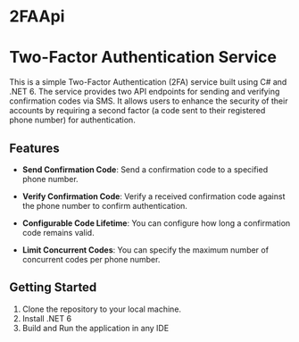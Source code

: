 # 2FAApi
# Two-Factor Authentication Service

This is a simple Two-Factor Authentication (2FA) service built using C# and .NET 6. The service provides two API endpoints for sending and verifying confirmation codes via SMS. It allows users to enhance the security of their accounts by requiring a second factor (a code sent to their registered phone number) for authentication.

## Features

- **Send Confirmation Code**: Send a confirmation code to a specified phone number.

- **Verify Confirmation Code**: Verify a received confirmation code against the phone number to confirm authentication.

- **Configurable Code Lifetime**: You can configure how long a confirmation code remains valid.

- **Limit Concurrent Codes**: You can specify the maximum number of concurrent codes per phone number.

## Getting Started

1. Clone the repository to your local machine.
2. Install .NET 6
3. Build and Run the application in any IDE
